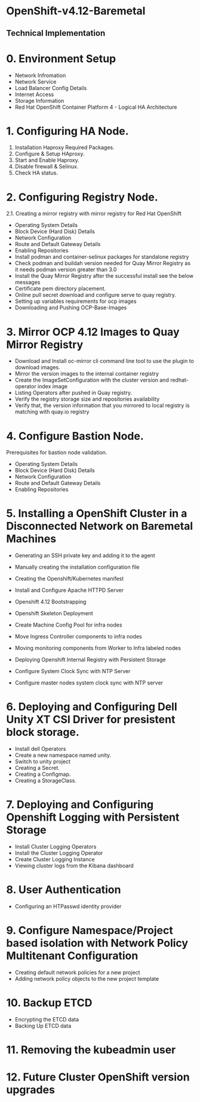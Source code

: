 # OpenShift-v4.12-Baremetal

## Technical Implementation

# 0. Environment Setup

- Network Infromation
- Network Service
- Load Balancer Config Details
- Internet Access
- Storage Information
- Red Hat OpenShift Container Platform 4 - Logical HA Architecture

# 1. Configuring HA Node. 

1. Installation Haproxy Required Packages.
1. Configure & Setup HAproxy.
1. Start and Enable Haproxy.
1. Disable firewall & Selinux. 
1. Check HA status. 


# 2. Configuring Registry Node.

2.1. Creating a mirror registry with mirror registry for Red Hat OpenShift 

- Operating System Details
- Block Device (Hard Disk) Details
- Network Configuration
- Route and Default Gateway Details
- Enabling Repositories
- Install podman and container-selinux packages for standalone registry
- Check podman and buildah version needed for Quay Mirror Registry as it needs podman version greater than 3.0
- Install the Quay Mirror Registry after the successful install see the below messages
- Certificate pem directory placement.
- Online pull secret download and configure serve to quay registry.
- Setting up variables requirements for ocp images
- Downloading and Pushing OCP-Base-Images



# 3. Mirror OCP 4.12 Images to Quay Mirror Registry

- Download and Install oc-mirror cli command line tool to use the plugin to download images.
- Mirror the version images to the internal container registry
- Create the ImageSetConfiguration with the cluster version and redhat-operator index image
- Listing Operators after pushed in Quay registry.
- Verify the registry storage size and repositories availability
- Verify that, the version information that you mirrored to local registry is matching with quay.io registry



# 4. Configure Bastion Node. 


Prerequisites for bastion node validation.

- Operating System Details
- Block Device (Hard Disk) Details
- Network Configuration
- Route and Default Gateway Details
- Enabling Repositories


# 5. Installing a OpenShift Cluster in a Disconnected Network on Baremetal Machines

- Generating an SSH private key and adding it to the agent
- Manually creating the installation configuration file
- Creating the Openshift/Kubernetes manifest
- Install and Configure Apache HTTPD Server
- Openshift 4.12 Bootstrapping
- Openshift Skeleton Deployment

- Create Machine Config Pool for infra nodes
- Move Ingress Controller components to infra nodes
- Moving monitoring components from Worker to Infra labeled nodes
- Deploying Openshift Internal Registry with Persistent Storage
- Configure System Clock Sync with NTP Server
- Configure master nodes system clock sync with NTP server


# 6. Deploying and Configuring Dell Unity XT CSI Driver for presistent block storage.

- Install dell Operators
- Create a new namespace named unity.
- Switch to unity project
- Creating a Secret.
- Creating a Configmap.
- Creating a StorageClass.



# 7. Deploying and Configuring Openshift Logging with Persistent Storage

- Install Cluster Logging Operators
- Install the Cluster Logging Operator
- Create Cluster Logging Instance
- Viewing cluster logs from the Kibana dashboard


# 8. User Authentication 

- Configuring an HTPasswd identity provider


# 9. Configure Namespace/Project based isolation with Network Policy Multitenant Configuration

- Creating default network policies for a new project
- Adding network policy objects to the new project template

# 10. Backup ETCD 

- Encrypting the ETCD data
- Backing Up ETCD data

# 11. Removing the kubeadmin user

# 12. Future Cluster OpenShift version upgrades